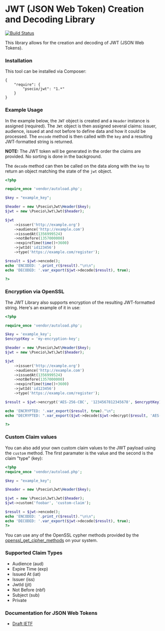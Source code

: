 JWT (JSON Web Token) Creation and Decoding Library
====================

[![Build Status](https://travis-ci.org/psecio/jwt.svg?branch=master)](http://travis-ci.org/psecio/jwt)

This library allows for the creation and decoding of JWT (JSON Web Tokens).

### Installation

This tool can be installed via Composer:

```
{
    "require": {
        "psecio/jwt": "1.*"
    }
}
```

### Example Usage

In the example below, the `JWT` object is created and a `Header` instance is assigned (required). The `JWt` object is then
assigned several claims: issuer, audience, issued at and not before to define data and how it could be processed. The `encode`
method is then called with the `key` and a resulting JWT-formatted string is returned.

**NOTE:** The JWT token will be generated in the order the claims are provided. No sorting is done in the background.

The `decode` method can then be called on the data along with the `key` to return an object matching the state of the `jwt` object.

```php
<?php

require_once 'vendor/autoload.php';

$key = "example_key";

$header = new \Psecio\Jwt\Header($key);
$jwt = new \Psecio\Jwt\Jwt($header);

$jwt
    ->issuer('http://example.org')
    ->audience('http://example.com')
    ->issuedAt(1356999524)
    ->notBefore(1357000000)
    ->expireTime(time()+3600)
    ->jwtId('id123456')
    ->type('https://example.com/register');

$result = $jwt->encode();
echo 'ENCODED: '.print_r($result)."\n\n";
echo 'DECODED: '.var_export($jwt->decode($result), true);

?>
```

### Encryption via OpenSSL

The JWT Library also supports encryption of the resulting JWT-formatted string. Here's an example of it in use:

```php
<?php

require_once 'vendor/autoload.php';

$key = 'example_key';
$encryptKey = 'my-encryption-key';

$header = new \Psecio\Jwt\Header($key);
$jwt = new \Psecio\Jwt\Jwt($header);

$jwt
    ->issuer('http://example.org')
    ->audience('http://example.com')
    ->issuedAt(1356999524)
    ->notBefore(1357000000)
    ->expireTime(time()+3600)
    ->jwtId('id123456')
    ->type('https://example.com/register');

$result = $jwt->encrypt('AES-256-CBC', '1234567812345678', $encryptKey);

echo 'ENCRYPTED: '.var_export($result, true)."\n";
echo "DECRYPTED: ".var_export($jwt->decode($jwt->decrypt($result, 'AES-256-CBC', '1234567812345678', $encryptKey), true))."\n";

?>
```

### Custom Claim values

You can also add your own custom claim values to the JWT payload using the `custom` method. The first paramater is the value and the second is the claim "type" (key):

```php
<?php
require_once 'vendor/autoload.php';

$key = "example_key";

$header = new \Psecio\Jwt\Header($key);

$jwt = new \Psecio\Jwt\Jwt($header);
$jwt->custom('foobar', 'custom-claim');

$result = $jwt->encode();
echo 'ENCODED: '.print_r($result)."\n\n";
echo 'DECODED: '.var_export($jwt->decode($result), true);
?>
```

You can use any of the OpenSSL cypher methods provided by the [openssl_get_cipher_methods](http://us3.php.net/openssl_get_cipher_methods) on your system.

### Supported Claim Types

- Audience (aud)
- Expire Time (exp)
- Issued At (iat)
- Issuer (iss)
- JwtId (jit)
- Not Before (nbf)
- Subject (sub)
- Private

### Documentation for JSON Web Tokens

- [Draft IETF](http://self-issued.info/docs/draft-ietf-oauth-json-web-token.html)
